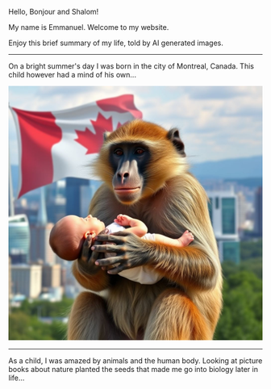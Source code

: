 Hello, Bonjour and Shalom!

My name is Emmanuel. Welcome to my website.

Enjoy this brief summary of my life, told by AI generated images. 

---
On a bright summer's day I was born in the city of Montreal, Canada. This child however had a mind of his own...

![Baby](Baboon.jpeg)

---

As a child, I was amazed by animals and the human body. Looking at picture books about nature planted the seeds that made me go into biology later in life...


